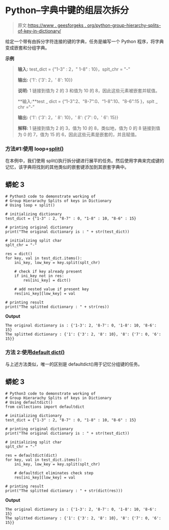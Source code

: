 # Python–字典中键的组层次拆分

> 原文:[https://www . geesforgeks . org/python-group-hierarchy-splits-of-key-in-dictionary/](https://www.geeksforgeeks.org/python-group-hierarachy-splits-of-keys-in-dictionary/)

给定一个带有由拆分字符连接的键的字典，任务是编写一个 Python 程序，将字典变成嵌套和分组字典。

**示例**

> **输入:** test_dict = {"1-3" : 2，" 1-8" : 10}，splt_chr = "-"
> 
> **输出:** {'1': {'3': 2，' 8': 10}}
> 
> **说明:** 1 链接到值为 2 的 3 和值为 10 的 8，因此这些元素被嵌套并赋值。
> 
> **输入:**test _ dict = {“1-3”:2、“8-7”:0、“1-8”:10、“8-6”:15 }，splt _ chr =“-”
> 
> **输出:** {'1': {'3': 2，' 8': 10}，' 8': {'7': 0，' 6': 15}}
> 
> **解释:** 1 链接到值为 2 的 3，值为 10 的 8，类似地，值为 0 的 8 链接到值为 0 的 7，值为 15 的 6，因此这些元素是嵌套的，并且赋值。

### **方法#1:使用 loop+**[**split()**](https://www.geeksforgeeks.org/python-string-split/)

在本例中，我们使用 split()执行拆分键进行展平的任务。然后使用字典来完成键的记忆，该字典将找到的其他类似的嵌套键添加到其嵌套字典中。

## 蟒蛇 3

```
# Python3 code to demonstrate working of
# Group Hierarachy Splits of keys in Dictionary
# Using loop + split()

# initializing dictionary
test_dict = {"1-3" : 2, "8-7" : 0, "1-8" : 10, "8-6" : 15}

# printing original dictionary
print("The original dictionary is : " + str(test_dict))

# initializing split char 
splt_chr = "-"

res = dict()
for key, val in test_dict.items():
    ini_key, low_key = key.split(splt_chr)

    # check if key already present
    if ini_key not in res:
        res[ini_key] = dict()

    # add nested value if present key
    res[ini_key][low_key] = val

# printing result
print("The splitted dictionary : " + str(res))
```

**Output**

```
The original dictionary is : {'1-3': 2, '8-7': 0, '1-8': 10, '8-6': 15}
The splitted dictionary : {'1': {'3': 2, '8': 10}, '8': {'7': 0, '6': 15}}
```

### **方法 2:使用**[**default dict()**](https://www.geeksforgeeks.org/defaultdict-in-python/)

与上述方法类似，唯一的区别是 defaultdict()用于记忆分组键的任务。

## 蟒蛇 3

```
# Python3 code to demonstrate working of
# Group Hierarachy Splits of keys in Dictionary
# Using defaultdict() 
from collections import defaultdict

# initializing dictionary
test_dict = {"1-3" : 2, "8-7" : 0, "1-8" : 10, "8-6" : 15}

# printing original dictionary
print("The original dictionary is : " + str(test_dict))

# initializing split char 
splt_chr = "-"

res = defaultdict(dict)
for key, val in test_dict.items():
    ini_key, low_key = key.split(splt_chr)

    # defaultdict eliminates check step
    res[ini_key][low_key] = val

# printing result
print("The splitted dictionary : " + str(dict(res)))
```

**Output**

```
The original dictionary is : {'1-3': 2, '8-7': 0, '1-8': 10, '8-6': 15}
The splitted dictionary : {'1': {'3': 2, '8': 10}, '8': {'7': 0, '6': 15}}
```